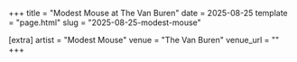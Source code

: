 +++
title = "Modest Mouse at The Van Buren"
date = 2025-08-25
template = "page.html"
slug = "2025-08-25-modest-mouse"

[extra]
artist = "Modest Mouse"
venue = "The Van Buren"
venue_url = ""
+++
